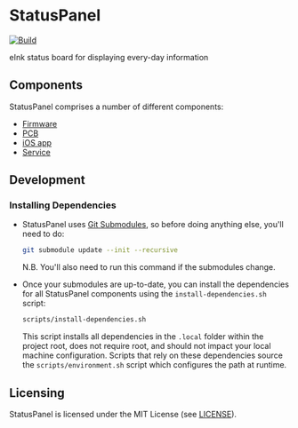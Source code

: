 # StatusPanel

[![Build](https://github.com/inseven/statuspanel/actions/workflows/build.yaml/badge.svg)](https://github.com/inseven/statuspanel/actions/workflows/build.yaml)

eInk status board for displaying every-day information

## Components

StatusPanel comprises a number of different components:

- [Firmware](nodemcu/README.markdown)
- [PCB](pcb/README.markdown)
- [iOS app](ios/README.markdown)
- [Service](service/README.markdown)

## Development

### Installing Dependencies

- StatusPanel uses [Git Submodules](https://git-scm.com/book/en/v2/Git-Tools-Submodules), so before doing anything else, you'll need to do:

  ```bash
  git submodule update --init --recursive
  ```

  N.B. You'll also need to run this command if the submodules change.

- Once your submodules are up-to-date, you can install the dependencies for all StatusPanel components using the `install-dependencies.sh` script:

  ```bash
  scripts/install-dependencies.sh
  ```
 
  This script installs all dependencies in the `.local` folder within the project root, does not require root, and should not impact your local machine configuration. Scripts that rely on these dependencies source the `scripts/environment.sh` script which configures the path at runtime.

## Licensing

StatusPanel is licensed under the MIT License (see [LICENSE](LICENSE)).
